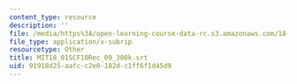 ```yaml
---
content_type: resource
description: ''
file: /media/https%3A/open-learning-course-data-rc.s3.amazonaws.com/18-01sc-single-variable-calculus-fall-2010/91918d25aafcc2e0182dc1ff6f1d45d9_MIT18_01SCF10Rec_09_300k.srt
file_type: application/x-subrip
resourcetype: Other
title: MIT18_01SCF10Rec_09_300k.srt
uid: 91918d25-aafc-c2e0-182d-c1ff6f1d45d9
---
```

